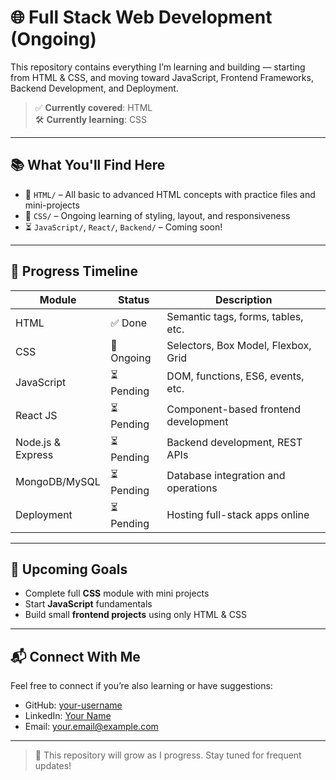 # 🌐 Full Stack Web Development (Ongoing)

This repository contains everything I’m learning and building — starting from HTML & CSS, and moving toward JavaScript, Frontend Frameworks, Backend Development, and Deployment.

> ✅ **Currently covered**: HTML  
> 🛠️ **Currently learning**: CSS

---

## 📚 What You'll Find Here

- 📁 `HTML/` – All basic to advanced HTML concepts with practice files and mini-projects
- 📁 `CSS/` – Ongoing learning of styling, layout, and responsiveness
- ⏳ `JavaScript/`, `React/`, `Backend/` – Coming soon!

---

## 📌 Progress Timeline

| Module         | Status     | Description                            |
|----------------|------------|----------------------------------------|
| HTML           | ✅ Done     | Semantic tags, forms, tables, etc.     |
| CSS            | 🔄 Ongoing  | Selectors, Box Model, Flexbox, Grid    |
| JavaScript     | ⏳ Pending  | DOM, functions, ES6, events, etc.      |
| React JS       | ⏳ Pending  | Component-based frontend development   |
| Node.js & Express | ⏳ Pending | Backend development, REST APIs        |
| MongoDB/MySQL  | ⏳ Pending  | Database integration and operations    |
| Deployment     | ⏳ Pending  | Hosting full-stack apps online         |

---

## 🚀 Upcoming Goals

- Complete full **CSS** module with mini projects
- Start **JavaScript** fundamentals
- Build small **frontend projects** using only HTML & CSS

---

## 📬 Connect With Me

Feel free to connect if you’re also learning or have suggestions:

- GitHub: [your-username](https://github.com/your-username)
- LinkedIn: [Your Name](https://www.linkedin.com/in/your-link/)
- Email: your.email@example.com

---

> 🧠 This repository will grow as I progress. Stay tuned for frequent updates!
